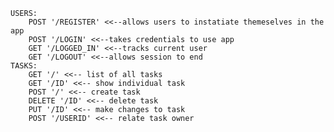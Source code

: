 	USERS:
		POST '/REGISTER' <<--allows users to instatiate themeselves in the app
		POST '/LOGIN' <<--takes credentials to use app	
		GET '/LOGGED_IN' <<--tracks current user
		GET '/LOGOUT' <<--allows session to end
	TASKS:
		GET '/' <<-- list of all tasks
		GET '/ID' <<-- show individual task
		POST '/' <<-- create task
		DELETE '/ID' <<-- delete task
		PUT '/ID' <<-- make changes to task 
		POST '/USERID' <<-- relate task owner
		


